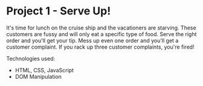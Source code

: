 # Project 1 - Serve Up!
It's time for lunch on the cruise ship and the vacationers are starving. These customers are fussy and will only eat a specific type of food. Serve the right order and you'll get your tip. Mess up even one order and you'll get a customer complaint. If you rack up three customer complaints, you're fired!

Technologies used:
- HTML, CSS, JavaScript
- DOM Manipulation
